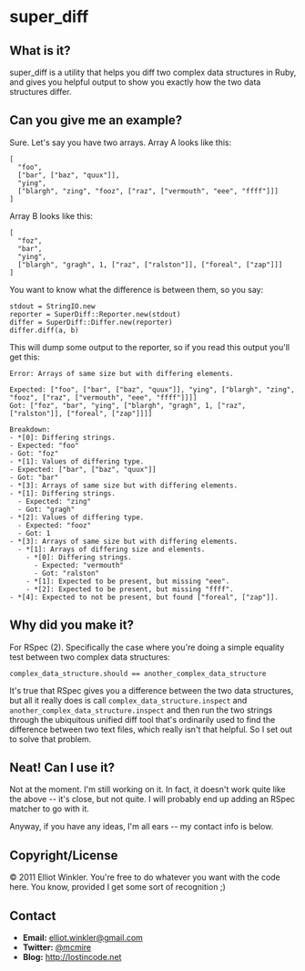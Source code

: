 # super_diff

## What is it?

super_diff is a utility that helps you diff two complex data structures in Ruby, and gives you helpful output to show you exactly how the two data structures differ.

## Can you give me an example?

Sure. Let's say you have two arrays. Array A looks like this:

    [
      "foo",
      ["bar", ["baz", "quux"]],
      "ying",
      ["blargh", "zing", "fooz", ["raz", ["vermouth", "eee", "ffff"]]]
    ]

Array B looks like this:

    [
      "foz",
      "bar",
      "ying",
      ["blargh", "gragh", 1, ["raz", ["ralston"]], ["foreal", ["zap"]]]
    ]

You want to know what the difference is between them, so you say:

    stdout = StringIO.new
    reporter = SuperDiff::Reporter.new(stdout)
    differ = SuperDiff::Differ.new(reporter)
    differ.diff(a, b)

This will dump some output to the reporter, so if you read this output you'll get this:

    Error: Arrays of same size but with differing elements.

    Expected: ["foo", ["bar", ["baz", "quux"]], "ying", ["blargh", "zing", "fooz", ["raz", ["vermouth", "eee", "ffff"]]]]
    Got: ["foz", "bar", "ying", ["blargh", "gragh", 1, ["raz", ["ralston"]], ["foreal", ["zap"]]]]

    Breakdown:
    - *[0]: Differing strings.
    - Expected: "foo"
    - Got: "foz"
    - *[1]: Values of differing type.
    - Expected: ["bar", ["baz", "quux"]]
    - Got: "bar"
    - *[3]: Arrays of same size but with differing elements.
    - *[1]: Differing strings.
      - Expected: "zing"
      - Got: "gragh"
    - *[2]: Values of differing type.
      - Expected: "fooz"
      - Got: 1
    - *[3]: Arrays of same size but with differing elements.
      - *[1]: Arrays of differing size and elements.
        - *[0]: Differing strings.
          - Expected: "vermouth"
          - Got: "ralston"
        - *[1]: Expected to be present, but missing "eee".
        - *[2]: Expected to be present, but missing "ffff".
    - *[4]: Expected to not be present, but found ["foreal", ["zap"]].
    
## Why did you make it?

For RSpec (2). Specifically the case where you're doing a simple equality test between two complex data structures:

    complex_data_structure.should == another_complex_data_structure
    
It's true that RSpec gives you a difference between the two data structures, but all it really does is call `complex_data_structure.inspect` and `another_complex_data_structure.inspect` and then run the two strings through the ubiquitous unified diff tool that's ordinarily used to find the difference between two text files, which really isn't that helpful. So I set out to solve that problem.

## Neat! Can I use it?

Not at the moment. I'm still working on it. In fact, it doesn't work quite like the above -- it's close, but not quite. I will probably end up adding an RSpec matcher to go with it.

Anyway, if you have any ideas, I'm all ears -- my contact info is below.

## Copyright/License

&copy; 2011 Elliot Winkler. You're free to do whatever you want with the code here. You know, provided I get some sort of recognition ;)

## Contact

* **Email:** <elliot.winkler@gmail.com>
* **Twitter:** [@mcmire](http://twitter.com/mcmire)
* **Blog:** <http://lostincode.net>